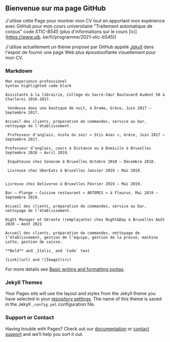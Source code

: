 ## Bienvenue sur ma page GitHub

J'utilise cette Page pour montrer mon CV tout en apportant mon expérience avec GitHub pour mon cours universitaire "Traitement automatique de corpus" code _STIC-B545_ (plus d'informations sur le cours [ici](https://www.ulb .be/fr/programme/2021-stic-b545))

J'utilise actuellement un thème proposé par GitHub appelé [Jekyll](https://jekyllrb.com/) dans l'espoir de fournir une page Web plus époustouflante visuellement pour mon CV.
### Markdown

```Experience
Mon experience professionel
Syntax highlighted code block

Assistante à la librairie, Collège du Sacré-Cœur Boulevard Audent 58 à Charleroi 2016-2017. 

 Vendeuse dans une boutique de nuit, à Drama, Grèce, Juin 2017 – Septembre 2017. 

Accueil des clients, préparation de commandes, service au bar, nettoyage de l’établissement.  

 Professeur d’anglais, école du soir « Stis Anas », Grèce, Juin 2017 – Septembre 2017. 
 
Professeur d’anglais, cours à Distance ou à Domicile à Bruxelles Septembre 2018 – Avril 2019. 

 Enquêteuse chez Sonecom à Bruxelles Octobre 2018 – Décembre 2018. 

 Livreuse chez UberEats à Bruxelles Janvier 2019 – Mai 2019. 

 
Livreuse chez Deliveroo à Bruxelles Février 2019 – Mai 2019. 

Bar – Plonge – Cuisine restaurant « ARTEMIS » à Fleurus. Mai 2019 – Septembre 2019. 

Accueil des clients, préparation de commandes, service au bar, nettoyage de l’établissement.  
 
Night Manager et Gérante (remplaçante) chez Night&Day à Bruxelles Août 2020 – Août 2021 

Accueil des clients, préparation de commandes, nettoyage de l’établissement, gestion de l’équipe, gestion de la presse, machine Lotto, gestion de caisse. 

**Bold** and _Italic_ and `Code` text

[Link](url) and ![Image](src)
```

For more details see [Basic writing and formatting syntax](https://docs.github.com/en/github/writing-on-github/getting-started-with-writing-and-formatting-on-github/basic-writing-and-formatting-syntax).

### Jekyll Themes

Your Pages site will use the layout and styles from the Jekyll theme you have selected in your [repository settings](https://github.com/svalmara/svalmara.github.io/settings/pages). The name of this theme is saved in the Jekyll `_config.yml` configuration file.

### Support or Contact

Having trouble with Pages? Check out our [documentation](https://docs.github.com/categories/github-pages-basics/) or [contact support](https://support.github.com/contact) and we’ll help you sort it out.

